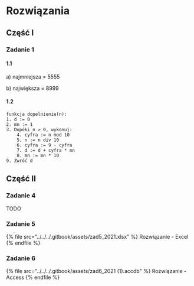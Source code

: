 # Rozwiązania

## Część I

### Zadanie 1

#### 1.1

a) najmniejsza = 5555

b) największa = 8999

#### 1.2

```
funkcja dopelnienie(n):
1. d := 0
2. mn := 1
3. Dopóki n > 0, wykonuj:
    4. cyfra := n mod 10
    5. n := n div 10
    6. cyfra := 9 - cyfra
    7. d := d + cyfra * mn
    8. mn := mn * 10
9. Zwróć d 
```

## Część II

### Zadanie 4

TODO

### Zadanie 5

{% file src="../../../.gitbook/assets/zad5_2021.xlsx" %}
Rozwiązanie - Excel
{% endfile %}

### Zadanie 6

{% file src="../../../.gitbook/assets/zad6_2021 (1).accdb" %}
Rozwiązanie - Access
{% endfile %}
